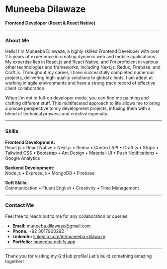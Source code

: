 # Muneeba Dilawaze

**Frontend Developer (React & React Native)**

---

### About Me

Hello! I'm Muneeba Dilawaze, a highly skilled Frontend Developer with over 2.5 years of experience in creating dynamic web and mobile applications. My expertise lies in React.js and React Native, and I'm proficient in various other technologies and frameworks, including Next.js, Redux, Firebase, and Craft.js. Throughout my career, I have successfully completed numerous projects, delivering high-quality solutions to global clients. I am adept at working in agile environments and have a strong track record of effective client collaboration.

When I'm not in full-on developer mode, you can find me painting and crafting different stuff. This multifaceted approach to life allows me to bring a unique perspective to my development projects, infusing them with a blend of technical prowess and creative ingenuity.

---

### Skills

**Frontend Development:**  
React.js • React Native • Next.js • Redux • Context API • Craft.js • Stripe • Tailwind CSS • Bootstrap • Ant Design • Material-UI • Push Notifications • Google Analytics

**Backend Development:**  
Node.js • Express.js • MongoDB • Firebase

**Soft Skills:**  
Communication • Fluent English • Creativity • Time Management

---

### Contact Me

Feel free to reach out to me for any collaboration or queries:

- **Email:** [muneeba.dilawaze@gmail.com](mailto:muneeba.dilawaze@gmail.com)
- **Phone:** +92 3017900292
- **LinkedIn:** [linkedin.com/in/muneeba-dilawaze](https://www.linkedin.com/in/muneeba-dilawaze)
- **Portfolio:** [muneeba.netlify.app](http://muneeba.netlify.app/)

---

Thank you for visiting my GitHub profile! Let's build something amazing together!

<!--
**muneebaa/muneebaa** is a ✨ _special_ ✨ repository because its `README.md` (this file) appears on your GitHub profile.

Here are some ideas to get you started:

- 🔭 I’m currently working on ...
- 🌱 I’m currently learning ...
- 👯 I’m looking to collaborate on ...
- 🤔 I’m looking for help with ...
- 💬 Ask me about ...
- 📫 How to reach me: ...
- 😄 Pronouns: ...
- ⚡ Fun fact: ...
-->
